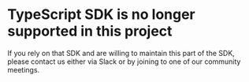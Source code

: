 # TypeScript SDK is no longer supported in this project

If you rely on that SDK and are willing to maintain this part of the SDK, please contact us either via Slack or by joining to one of our community meetings.